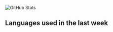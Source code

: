 ![GitHub Stats](https://github-readme-stats.vercel.app/api?username=destroydevs&show_icons=true&theme=dark)

<!--START_SECTION:waka-->
## Languages used in the last week
```text
```

<!--END_SECTION:waka-->

